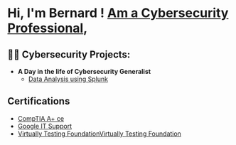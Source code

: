 <h1>Hi, I'm Bernard ! <a href="https://www.linkedin.com/in/bernardogbevire/">Am a Cybersecurity Professional</a>, 

<h2>👨‍💻 Cybersecurity Projects:</h2>

- <b>A Day in the life of Cybersecurity Generalist</b>
  - [Data Analysis using Splunk](https://github.com/Cyberlieutenant/LABURL)

<h2>Certifications</h2>

- [CompTIA A+ ce](https://www.credly.com/badges/d7769ed1-c638-4b7a-9fe7-8b1172e5a0c1/linked_in_profile)
- [Google IT Support ](https://www.credly.com/badges/9947c0fb-dde3-4616-9988-dbc05c28d2fb/linked_in_profile)
- [Virtually Testing FoundationVirtually Testing Foundation](https://certificate.givemycertificate.com/c/5961fd11-482c-44ea-a39c-ba933fd6f214)



<!--
**joshmadakor1/joshmadakor1** is a ✨ _special_ ✨ repository because its `README.md` (this file) appears on your GitHub profile.

Here are some ideas to get you started:

- 🔭 I’m currently working on ...
- 🌱 I’m currently learning ...
- 👯 I’m looking to collaborate on ...
- 🤔 I’m looking for help with ...
- 💬 Ask me about ...
- 📫 How to reach me: ...
- 😄 Pronouns: ...
- ⚡ Fun fact: ...
-->
